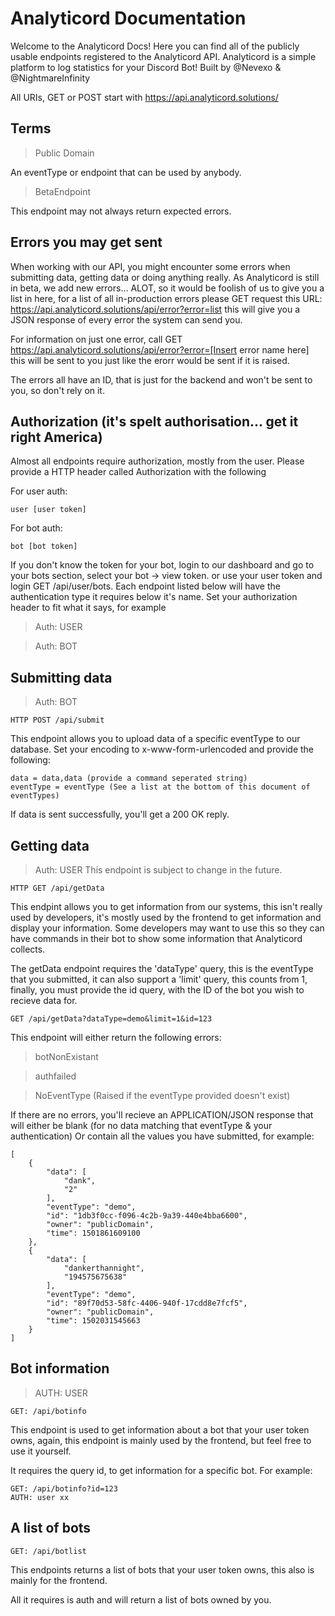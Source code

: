 # Analyticord Documentation
Welcome to the Analyticord Docs! Here you can find all of the publicly usable endpoints registered to the Analyticord API.
Analyticord is a simple platform to log statistics for your Discord Bot! Built by @Nevexo & @NightmareInfinity

All URIs, GET or POST start with https://api.analyticord.solutions/

## Terms

> Public Domain

An eventType or endpoint that can be used by anybody.

> BetaEndpoint

This endpoint may not always return expected errors.

## Errors you may get sent

When working with our API, you might encounter some errors when submitting data, getting data or doing anything really. As Analyticord is still in beta, we add new errors... ALOT, so it would be foolish of us to give you a list in here, for a list of all in-production errors please GET request this URL: https://api.analyticord.solutions/api/error?error=list this will give you a JSON response of every error the system can send you.

For information on just one error, call GET https://api.analyticord.solutions/api/error?error=[Insert error name here] this will be sent to you just like the erorr would be sent if it is raised.

The errors all have an ID, that is just for the backend and won't be sent to you, so don't rely on it.

## Authorization (it's spelt authorisation... get it right America)

Almost all endpoints require authorization, mostly from the user. Please provide a HTTP header called Authorization with the following

For user auth:

```
user [user token]
```

For bot auth:

```
bot [bot token]
```
If you don't know the token for your bot, login to our dashboard and go to your bots section, select your bot -> view token.
or use your user token and login GET /api/user/bots. Each endpoint listed below will have the authentication type it requires below it's name. Set your authorization header to fit what it says, for example
> Auth: USER

> Auth: BOT

## Submitting data
> Auth: BOT
```
HTTP POST /api/submit
```

This endpoint allows you to upload data of a specific eventType to our database. Set your encoding to x-www-form-urlencoded and provide the following:

```
data = data,data (provide a command seperated string)
eventType = eventType (See a list at the bottom of this document of eventTypes)
```

If data is sent successfully, you'll get a 200 OK reply.

## Getting data
> Auth: USER
This endpoint is subject to change in the future.
```
HTTP GET /api/getData
```
This endpint allows you to get information from our systems, this isn't really used by developers, it's mostly used by the frontend to get information and display your information. Some developers may want to use this so they can have commands in their bot to show some information that Analyticord collects. 

The getData endpoint requires the 'dataType' query, this is the eventType that you submitted, it can also support a 'limit' query, this counts from 1, finally, you must provide the id query, with the ID of the bot you wish to recieve data for.
```
GET /api/getData?dataType=demo&limit=1&id=123
```
This endpoint will either return the following errors:

> botNonExistant

> authfailed

> NoEventType (Raised if the eventType provided doesn't exist)

If there are no errors, you'll recieve an APPLICATION/JSON response that will either be blank (for no data matching that eventType & your authentication)
Or contain all the values you have submitted, for example:

```
[
    {
        "data": [
            "dank",
            "2"
        ],
        "eventType": "demo",
        "id": "1db3f0cc-f096-4c2b-9a39-440e4bba6600",
        "owner": "publicDomain",
        "time": 1501861609100
    },
    {
        "data": [
            "dankerthannight",
            "194575675638"
        ],
        "eventType": "demo",
        "id": "89f70d53-58fc-4406-940f-17cdd8e7fcf5",
        "owner": "publicDomain",
        "time": 1502031545663
    }
]
```

## Bot information 
> AUTH: USER
```
GET: /api/botinfo
```
This endpoint is used to get information about a bot that your user token owns, again, this endpoint is mainly used by the frontend, but feel free to use it yourself.

It requires the query id, to get information for a specific bot. For example:
```
GET: /api/botinfo?id=123
AUTH: user xx
```

## A list of bots
```
GET: /api/botlist
```
This endpoints returns a list of bots that your user token owns, this also is mainly for the frontend.

All it requires is auth and will return a list of bots owned by you.


